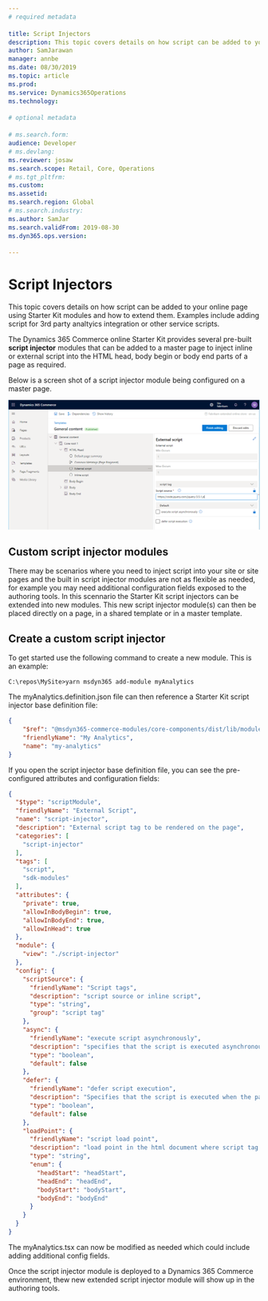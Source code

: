 ```yaml
---
# required metadata

title: Script Injectors
description: This topic covers details on how script can be added to your e-Commerce page using the Starter Kit modules and how to extend them. This may include 3rd party analtyics integration or other service scripts. 
author: SamJarawan
manager: annbe
ms.date: 08/30/2019
ms.topic: article
ms.prod: 
ms.service: Dynamics365Operations
ms.technology: 

# optional metadata

# ms.search.form: 
audience: Developer
# ms.devlang: 
ms.reviewer: josaw
ms.search.scope: Retail, Core, Operations
# ms.tgt_pltfrm: 
ms.custom: 
ms.assetid: 
ms.search.region: Global
# ms.search.industry: 
ms.author: SamJar
ms.search.validFrom: 2019-08-30
ms.dyn365.ops.version: 

---
```

# Script Injectors
This topic covers details on how script can be added to your online page using Starter Kit modules and how to extend them. Examples include adding script for 3rd party analtyics integration or other service scripts.

The Dynamics 365 Commerce online Starter Kit provides several pre-built **script injector** modules that can be added to a master page to inject inline or external script into the HTML head, body begin or body end parts of a page as required.

Below is a screen shot of a script injector module being configured on a master page.

![Script injector in authoring tools](media/script-injector.png)

## Custom script injector modules
There may be scenarios where you need to inject script into your site or site pages and the built in script injector modules are not as flexible as needed, for example you may need additional configuration fields exposed to the authoring tools. In this scennario the Starter Kit script injectors can be extended into new modules. This new script injector module(s) can then be placed directly on a page, in a shared template or in a master template.

## Create a custom script injector
To get started use the following command to create a new module. This is an example: 

```
C:\repos\MySite>yarn msdyn365 add-module myAnalytics
```

The myAnalytics.definition.json file can then reference a Starter Kit script injector base definition file:

```json
{
    "$ref": "@msdyn365-commerce-modules/core-components/dist/lib/modules/script-injector/script-injector.definition.json",
    "friendlyName": "My Analytics",
    "name": "my-analytics"
}
```

If you open the script injector base definition file, you can see the pre-configured attributes and configuration fields:

```json
{
  "$type": "scriptModule",
  "friendlyName": "External Script",
  "name": "script-injector",
  "description": "External script tag to be rendered on the page",
  "categories": [
    "script-injector"
  ],
  "tags": [
    "script",
    "sdk-modules"
  ],
  "attributes": {
    "private": true,
    "allowInBodyBegin": true,
    "allowInBodyEnd": true,
    "allowInHead": true
  },
  "module": {
    "view": "./script-injector"
  },
  "config": {
    "scriptSource": {
      "friendlyName": "Script tags",
      "description": "script source or inline script",
      "type": "string",
      "group": "script tag"
    },
    "async": {
      "friendlyName": "execute script asynchronously",
      "description": "specifies that the script is executed asynchronously",
      "type": "boolean",
      "default": false
    },
    "defer": {
      "friendlyName": "defer script execution",
      "description": "Specifies that the script is executed when the page has finished parsing",
      "type": "boolean",
      "default": false
    },
    "loadPoint": {
      "friendlyName": "script load point",
      "description": "load point in the html document where script tag should be loaded",
      "type": "string",
      "enum": {
        "headStart": "headStart",
        "headEnd": "headEnd",
        "bodyStart": "bodyStart",
        "bodyEnd": "bodyEnd"
      }
    }
  }
}
```
The myAnalytics.tsx can now be modified as needed which could include adding additional config fields.

Once the script injector module is deployed to a Dynamics 365 Commerce environment, thew new extended script injector module will show up in the authoring tools.
